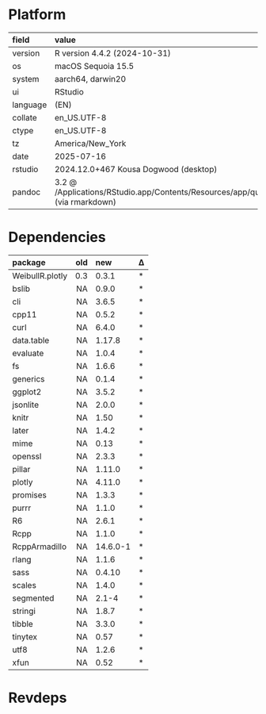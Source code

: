 # Platform

|field    |value                                                                                            |
|:--------|:------------------------------------------------------------------------------------------------|
|version  |R version 4.4.2 (2024-10-31)                                                                     |
|os       |macOS Sequoia 15.5                                                                               |
|system   |aarch64, darwin20                                                                                |
|ui       |RStudio                                                                                          |
|language |(EN)                                                                                             |
|collate  |en_US.UTF-8                                                                                      |
|ctype    |en_US.UTF-8                                                                                      |
|tz       |America/New_York                                                                                 |
|date     |2025-07-16                                                                                       |
|rstudio  |2024.12.0+467 Kousa Dogwood (desktop)                                                            |
|pandoc   |3.2 @ /Applications/RStudio.app/Contents/Resources/app/quarto/bin/tools/aarch64/ (via rmarkdown) |

# Dependencies

|package         | old|new      |Δ  |
|:---------------|---:|:--------|:--|
|WeibullR.plotly | 0.3|0.3.1    |*  |
|bslib           |  NA|0.9.0    |*  |
|cli             |  NA|3.6.5    |*  |
|cpp11           |  NA|0.5.2    |*  |
|curl            |  NA|6.4.0    |*  |
|data.table      |  NA|1.17.8   |*  |
|evaluate        |  NA|1.0.4    |*  |
|fs              |  NA|1.6.6    |*  |
|generics        |  NA|0.1.4    |*  |
|ggplot2         |  NA|3.5.2    |*  |
|jsonlite        |  NA|2.0.0    |*  |
|knitr           |  NA|1.50     |*  |
|later           |  NA|1.4.2    |*  |
|mime            |  NA|0.13     |*  |
|openssl         |  NA|2.3.3    |*  |
|pillar          |  NA|1.11.0   |*  |
|plotly          |  NA|4.11.0   |*  |
|promises        |  NA|1.3.3    |*  |
|purrr           |  NA|1.1.0    |*  |
|R6              |  NA|2.6.1    |*  |
|Rcpp            |  NA|1.1.0    |*  |
|RcppArmadillo   |  NA|14.6.0-1 |*  |
|rlang           |  NA|1.1.6    |*  |
|sass            |  NA|0.4.10   |*  |
|scales          |  NA|1.4.0    |*  |
|segmented       |  NA|2.1-4    |*  |
|stringi         |  NA|1.8.7    |*  |
|tibble          |  NA|3.3.0    |*  |
|tinytex         |  NA|0.57     |*  |
|utf8            |  NA|1.2.6    |*  |
|xfun            |  NA|0.52     |*  |

# Revdeps

